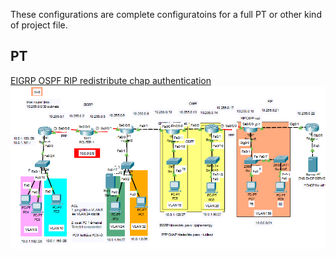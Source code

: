 These configurations are complete configuratoins for a full PT or other kind of project file.

PT
---

[EIGRP OSPF RIP redistribute chap authentication](EIGRP%20OSPF%20RIP%20redistribute%20chap%20authentication.md)
![](../../Misc/Pictures/Pasted%20image%2020250227113443.png)

